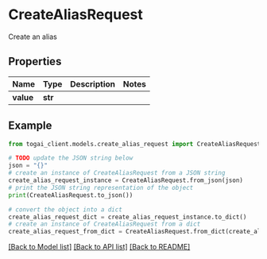 # CreateAliasRequest

Create an alias

## Properties

Name | Type | Description | Notes
------------ | ------------- | ------------- | -------------
**value** | **str** |  | 

## Example

```python
from togai_client.models.create_alias_request import CreateAliasRequest

# TODO update the JSON string below
json = "{}"
# create an instance of CreateAliasRequest from a JSON string
create_alias_request_instance = CreateAliasRequest.from_json(json)
# print the JSON string representation of the object
print(CreateAliasRequest.to_json())

# convert the object into a dict
create_alias_request_dict = create_alias_request_instance.to_dict()
# create an instance of CreateAliasRequest from a dict
create_alias_request_from_dict = CreateAliasRequest.from_dict(create_alias_request_dict)
```
[[Back to Model list]](../README.md#documentation-for-models) [[Back to API list]](../README.md#documentation-for-api-endpoints) [[Back to README]](../README.md)


